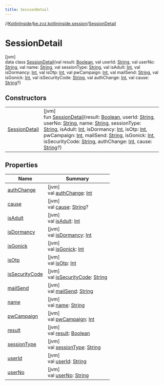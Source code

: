 ```yaml
---
title: SessionDetail
---
```

//[KotlinInside](../../../index.html)/[be.zvz.kotlininside.session](../index.html)/[SessionDetail](index.html)



# SessionDetail



[jvm]\
data class [SessionDetail](index.html)(val result: [Boolean](https://kotlinlang.org/api/latest/jvm/stdlib/kotlin/-boolean/index.html), val userId: [String](https://kotlinlang.org/api/latest/jvm/stdlib/kotlin/-string/index.html), val userNo: [String](https://kotlinlang.org/api/latest/jvm/stdlib/kotlin/-string/index.html), val name: [String](https://kotlinlang.org/api/latest/jvm/stdlib/kotlin/-string/index.html), val sessionType: [String](https://kotlinlang.org/api/latest/jvm/stdlib/kotlin/-string/index.html), val isAdult: [Int](https://kotlinlang.org/api/latest/jvm/stdlib/kotlin/-int/index.html), val isDormancy: [Int](https://kotlinlang.org/api/latest/jvm/stdlib/kotlin/-int/index.html), val isOtp: [Int](https://kotlinlang.org/api/latest/jvm/stdlib/kotlin/-int/index.html), val pwCampaign: [Int](https://kotlinlang.org/api/latest/jvm/stdlib/kotlin/-int/index.html), val mailSend: [String](https://kotlinlang.org/api/latest/jvm/stdlib/kotlin/-string/index.html), val isGonick: [Int](https://kotlinlang.org/api/latest/jvm/stdlib/kotlin/-int/index.html), val isSecurityCode: [String](https://kotlinlang.org/api/latest/jvm/stdlib/kotlin/-string/index.html), val authChange: [Int](https://kotlinlang.org/api/latest/jvm/stdlib/kotlin/-int/index.html), val cause: [String](https://kotlinlang.org/api/latest/jvm/stdlib/kotlin/-string/index.html)?)



## Constructors


| | |
|---|---|
| [SessionDetail](-session-detail.html) | [jvm]<br>fun [SessionDetail](-session-detail.html)(result: [Boolean](https://kotlinlang.org/api/latest/jvm/stdlib/kotlin/-boolean/index.html), userId: [String](https://kotlinlang.org/api/latest/jvm/stdlib/kotlin/-string/index.html), userNo: [String](https://kotlinlang.org/api/latest/jvm/stdlib/kotlin/-string/index.html), name: [String](https://kotlinlang.org/api/latest/jvm/stdlib/kotlin/-string/index.html), sessionType: [String](https://kotlinlang.org/api/latest/jvm/stdlib/kotlin/-string/index.html), isAdult: [Int](https://kotlinlang.org/api/latest/jvm/stdlib/kotlin/-int/index.html), isDormancy: [Int](https://kotlinlang.org/api/latest/jvm/stdlib/kotlin/-int/index.html), isOtp: [Int](https://kotlinlang.org/api/latest/jvm/stdlib/kotlin/-int/index.html), pwCampaign: [Int](https://kotlinlang.org/api/latest/jvm/stdlib/kotlin/-int/index.html), mailSend: [String](https://kotlinlang.org/api/latest/jvm/stdlib/kotlin/-string/index.html), isGonick: [Int](https://kotlinlang.org/api/latest/jvm/stdlib/kotlin/-int/index.html), isSecurityCode: [String](https://kotlinlang.org/api/latest/jvm/stdlib/kotlin/-string/index.html), authChange: [Int](https://kotlinlang.org/api/latest/jvm/stdlib/kotlin/-int/index.html), cause: [String](https://kotlinlang.org/api/latest/jvm/stdlib/kotlin/-string/index.html)?) |


## Properties


| Name | Summary |
|---|---|
| [authChange](auth-change.html) | [jvm]<br>val [authChange](auth-change.html): [Int](https://kotlinlang.org/api/latest/jvm/stdlib/kotlin/-int/index.html) |
| [cause](cause.html) | [jvm]<br>val [cause](cause.html): [String](https://kotlinlang.org/api/latest/jvm/stdlib/kotlin/-string/index.html)? |
| [isAdult](is-adult.html) | [jvm]<br>val [isAdult](is-adult.html): [Int](https://kotlinlang.org/api/latest/jvm/stdlib/kotlin/-int/index.html) |
| [isDormancy](is-dormancy.html) | [jvm]<br>val [isDormancy](is-dormancy.html): [Int](https://kotlinlang.org/api/latest/jvm/stdlib/kotlin/-int/index.html) |
| [isGonick](is-gonick.html) | [jvm]<br>val [isGonick](is-gonick.html): [Int](https://kotlinlang.org/api/latest/jvm/stdlib/kotlin/-int/index.html) |
| [isOtp](is-otp.html) | [jvm]<br>val [isOtp](is-otp.html): [Int](https://kotlinlang.org/api/latest/jvm/stdlib/kotlin/-int/index.html) |
| [isSecurityCode](is-security-code.html) | [jvm]<br>val [isSecurityCode](is-security-code.html): [String](https://kotlinlang.org/api/latest/jvm/stdlib/kotlin/-string/index.html) |
| [mailSend](mail-send.html) | [jvm]<br>val [mailSend](mail-send.html): [String](https://kotlinlang.org/api/latest/jvm/stdlib/kotlin/-string/index.html) |
| [name](name.html) | [jvm]<br>val [name](name.html): [String](https://kotlinlang.org/api/latest/jvm/stdlib/kotlin/-string/index.html) |
| [pwCampaign](pw-campaign.html) | [jvm]<br>val [pwCampaign](pw-campaign.html): [Int](https://kotlinlang.org/api/latest/jvm/stdlib/kotlin/-int/index.html) |
| [result](result.html) | [jvm]<br>val [result](result.html): [Boolean](https://kotlinlang.org/api/latest/jvm/stdlib/kotlin/-boolean/index.html) |
| [sessionType](session-type.html) | [jvm]<br>val [sessionType](session-type.html): [String](https://kotlinlang.org/api/latest/jvm/stdlib/kotlin/-string/index.html) |
| [userId](user-id.html) | [jvm]<br>val [userId](user-id.html): [String](https://kotlinlang.org/api/latest/jvm/stdlib/kotlin/-string/index.html) |
| [userNo](user-no.html) | [jvm]<br>val [userNo](user-no.html): [String](https://kotlinlang.org/api/latest/jvm/stdlib/kotlin/-string/index.html) |

